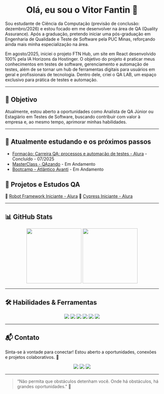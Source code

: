 <h1 align="center">Olá, eu sou o Vitor Fantin 👋</h1>

Sou estudante de Ciência da Computação (previsão de conclusão: dezembro/2026) e estou focado em me desenvolver na área de QA (Quality Assurance). Após a graduação, pretendo iniciar uma pós-graduação em Engenharia de Qualidade e Teste de Software pela PUC Minas, reforçando ainda mais minha especialização na área.

Em agosto/2025, iniciei o projeto FTN Hub, um site em React desenvolvido 100% pela IA Horizons da Hostinger. O objetivo do projeto é praticar meus conhecimentos em testes de software, gerenciamento e automação de testes, além de se tornar um hub de ferramentas digitais para usuários em geral e profissionais de tecnologia. Dentro dele, criei o QA LAB, um espaço exclusivo para prática de testes e automação.


---

## 🚀 Objetivo

Atualmente, estou aberto a oportunidades como Analista de QA Júnior ou Estagiário em Testes de Software, buscando contribuir com valor à empresa e, ao mesmo tempo, aprimorar minhas habilidades.

---

## 🧠 Atualmente estudando e os próximos passos

- [Formação: Carreira QA: processos e automação de testes - Alura](https://cursos.alura.com.br/formacao-carreira-tester-qa) - Concluído - 07/2025
- [MasterClass - QAzando](https://qazando.com.br/) - Em Andamento
- [Bootcamp - Atlântico Avanti](https://atlanticoavanti.ensinio.com/g/bootcamp-quality-assurance/about) - Em Andamento
<!--
- [Formação: Carreira QA: avançando em Cypress e implementando integração contínua - Alura](https://cursos.alura.com.br/formacao-qa-avancado-cypress-integracao-continua) - Em Andamento
- [Formação: Praticando JavaScript - Alura](https://cursos.alura.com.br/formacao-praticando-javascript) - Lista de espera
- [Integração Contínua e Entrega Contínua - Alura](https://cursos.alura.com.br/formacao-integracao-continua-entrega-continua) - Lista de espera

---
-->
## 💼 Projetos e Estudos QA

 🔹 [Robot Framework Iniciante - Alura](https://github.com/vitorfantin/robot_framework_alura_wsl)
 🔹 [Cypress Iniciante - Alura](https://github.com/vitorfantin/cypress_e2e_alura)
<!--
🔹 [CheckList de Testes - Projeto Simples]  
🔹 [Relatório de Bugs - Sistema Simulado]  
🔹 [Análise de Casos de Teste - Exemplo de Documentação]  
*(Adicione links quando publicar no GitHub)*
-->

---

## 📊 GitHub Stats

<div align="center">
  <img height="180em" src="https://github-readme-stats.vercel.app/api?username=vitorfantin&show_icons=true&theme=github_dark&include_all_commits=true&count_private=true" />
  <img height="180em" src="https://github-readme-stats.vercel.app/api/top-langs/?username=vitorfantin&layout=compact&langs_count=7&theme=github_dark" />
</div>

---

## 🛠 Habilidades & Ferramentas

<div align="center">
  <img src="https://img.shields.io/badge/-cypress-%23E5E5E5?style=for-the-badge&logo=cypress&logoColor=058a5e"/>
  <img src="https://img.shields.io/badge/Robot%20Framework-000000?style=for-the-badge&logo=robot-framework&logoColor=white"/>
  <img src="https://img.shields.io/badge/-selenium-%43B02A?style=for-the-badge&logo=selenium&logoColor=white"/>
  <img src="https://img.shields.io/badge/javascript-%23323330.svg?style=for-the-badge&logo=javascript&logoColor=%23F7DF1E"/>
  <img src="https://img.shields.io/badge/Git-F05032?style=for-the-badge&logo=git&logoColor=white"/>
  <img src="https://img.shields.io/badge/GitHub-181717?style=for-the-badge&logo=github&logoColor=white"/>
  

  
</div>

---

## 📬 Contato

Sinta-se à vontade para conectar! Estou aberto a oportunidades, conexões e projetos colaborativos. 🤝

<div align="center">
 <a href="mailto:fantinfx@gmail.com" target="_blank"><img src="https://img.shields.io/badge/Gmail-D14836?style=for-the-badge&logo=gmail&logoColor=white"></a>
 <a href="https://www.linkedin.com/in/vitorfantin/" target="_blank"><img src="https://img.shields.io/badge/LinkedIn-0077B5?style=for-the-badge&logo=linkedin&logoColor=white"></a>
 <a href="https://t.me/vitorfantin" target="_blank"><img src="https://img.shields.io/badge/Telegram-2CA5E0?style=for-the-badge&logo=telegram&logoColor=white"></a>
</div>

---

> “Não permita que obstáculos detenham você. Onde há obstáculos, há grandes oportunidades.” 🍃
